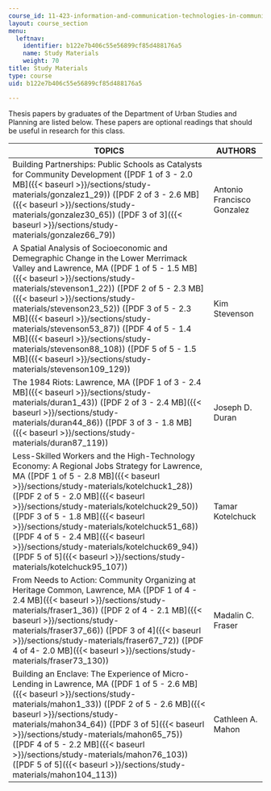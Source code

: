 ```yaml
---
course_id: 11-423-information-and-communication-technologies-in-community-development-spring-2004
layout: course_section
menu:
  leftnav:
    identifier: b122e7b406c55e56899cf85d488176a5
    name: Study Materials
    weight: 70
title: Study Materials
type: course
uid: b122e7b406c55e56899cf85d488176a5

---
```


Thesis papers by graduates of the Department of Urban Studies and Planning are listed below. These papers are optional readings that should be useful in research for this class.

| TOPICS | AUTHORS |
| --- | --- |
| Building Partnerships: Public Schools as Catalysts for Community Development ([PDF 1 of 3 - 2.0 MB]({{< baseurl >}}/sections/study-materials/gonzalez1_29)) ([PDF 2 of 3 - 2.6 MB]({{< baseurl >}}/sections/study-materials/gonzalez30_65)) ([PDF 3 of 3]({{< baseurl >}}/sections/study-materials/gonzalez66_79)) | Antonio Francisco Gonzalez |
| A Spatial Analysis of Socioeconomic and Demegraphic Change in the Lower Merrimack Valley and Lawrence, MA ([PDF 1 of 5 - 1.5 MB]({{< baseurl >}}/sections/study-materials/stevenson1_22)) ([PDF 2 of 5 - 2.3 MB]({{< baseurl >}}/sections/study-materials/stevenson23_52)) ([PDF 3 of 5 - 2.3 MB]({{< baseurl >}}/sections/study-materials/stevenson53_87)) ([PDF 4 of 5 - 1.4 MB]({{< baseurl >}}/sections/study-materials/stevenson88_108)) ([PDF 5 of 5 - 1.5 MB]({{< baseurl >}}/sections/study-materials/stevenson109_129)) | Kim Stevenson |
| The 1984 Riots: Lawrence, MA ([PDF 1 of 3 - 2.4 MB]({{< baseurl >}}/sections/study-materials/duran1_43)) ([PDF 2 of 3 - 2.4 MB]({{< baseurl >}}/sections/study-materials/duran44_86)) ([PDF 3 of 3 - 1.8 MB]({{< baseurl >}}/sections/study-materials/duran87_119)) | Joseph D. Duran |
| Less-Skilled Workers and the High-Technology Economy: A Regional Jobs Strategy for Lawrence, MA ([PDF 1 of 5 - 2.8 MB]({{< baseurl >}}/sections/study-materials/kotelchuck1_28)) ([PDF 2 of 5 - 2.0 MB]({{< baseurl >}}/sections/study-materials/kotelchuck29_50)) ([PDF 3 of 5 - 1.8 MB]({{< baseurl >}}/sections/study-materials/kotelchuck51_68)) ([PDF 4 of 5 - 2.4 MB]({{< baseurl >}}/sections/study-materials/kotelchuck69_94)) ([PDF 5 of 5]({{< baseurl >}}/sections/study-materials/kotelchuck95_107)) | Tamar Kotelchuck |
| From Needs to Action: Community Organizing at Heritage Common, Lawrence, MA ([PDF 1 of 4 - 2.4 MB]({{< baseurl >}}/sections/study-materials/fraser1_36)) ([PDF 2 of 4 - 2.1 MB]({{< baseurl >}}/sections/study-materials/fraser37_66)) ([PDF 3 of 4]({{< baseurl >}}/sections/study-materials/fraser67_72)) ([PDF 4 of 4- 2.0 MB]({{< baseurl >}}/sections/study-materials/fraser73_130)) | Madalin C. Fraser |
| Building an Enclave: The Experience of Micro-Lending in Lawrence, MA ([PDF 1 of 5 - 2.6 MB]({{< baseurl >}}/sections/study-materials/mahon1_33)) ([PDF 2 of 5 - 2.6 MB]({{< baseurl >}}/sections/study-materials/mahon34_64)) ([PDF 3 of 5]({{< baseurl >}}/sections/study-materials/mahon65_75)) ([PDF 4 of 5 - 2.2 MB]({{< baseurl >}}/sections/study-materials/mahon76_103)) ([PDF 5 of 5]({{< baseurl >}}/sections/study-materials/mahon104_113)) | Cathleen A. Mahon